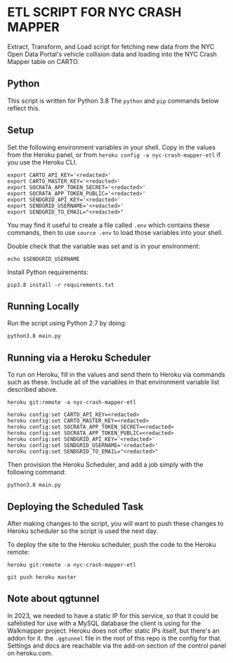 # ETL SCRIPT FOR NYC CRASH MAPPER

Extract, Transform, and Load script for fetching new data from the NYC Open Data Portal's vehicle collision data and loading into the NYC Crash Mapper table on CARTO.


## Python

This script is written for Python 3.8 The `python` and `pip` commands below reflect this.


## Setup

Set the following environment variables in your shell. Copy in the values from the Heroku panel, or from `heroku config -a nyc-crash-mapper-etl` if you use the Heroku CLI.

```
export CARTO_API_KEY='<redacted>'
export CARTO_MASTER_KEY='<redacted>'
export SOCRATA_APP_TOKEN_SECRET='<redacted>'
export SOCRATA_APP_TOKEN_PUBLIC='<redacted>'
export SENDGRID_API_KEY='<redacted>'
export SENDGRID_USERNAME='<redacted>'
export SENDGRID_TO_EMAIL="<redacted>"
```

You may find it useful to create a file called `.env` which contains these commands, then to use `source .env` to load those variables into your shell.

Double check that the variable was set and is in your environment:
```
echo $SENDGRID_USERNAME
```

Install Python requirements:

```
pip3.8 install -r requirements.txt
```


## Running Locally

Run the script using Python 2.7 by doing:

```
python3.8 main.py
```


## Running via a Heroku Scheduler

To run on Heroku, fill in the values and send them to Heroku via commands such as these. Include all of the variables in that environment variable list described above.

```
heroku git:remote -a nyc-crash-mapper-etl

heroku config:set CARTO_API_KEY=<redacted>
heroku config:set CARTO_MASTER_KEY=<redacted>
heroku config:set SOCRATA_APP_TOKEN_SECRET=<redacted>
heroku config:set SOCRATA_APP_TOKEN_PUBLIC=<redacted>
heroku config:set SENDGRID_API_KEY='<redacted>'
heroku config:set SENDGRID_USERNAME='<redacted>'
heroku config:set SENDGRID_TO_EMAIL="<redacted>"
```

Then provision the Heroku Scheduler, and add a job simply with the following command:

```
python3.8 main.py
```


## Deploying the Scheduled Task

After making changes to the script, you will want to push these changes to Heroku scheduler so the script is used the next day.

To deploy the site to the Heroku scheduler, push the code to the Heroku remote:

```
heroku git:remote -a nyc-crash-mapper-etl
```

```
git push heroku master
```

## Note about qgtunnel

In 2023, we needed to have a static IP for this service, so that it could be safelisted for use with a MySQL database the client is using for the Walkmapper project. Heroku does not offer static IPs itself, but there's an addon for it. the `.qgtunnel` file in the root of this repo is the config for that. Settings and docs are reachable via the add-on section of the control panel on heroku.com.
